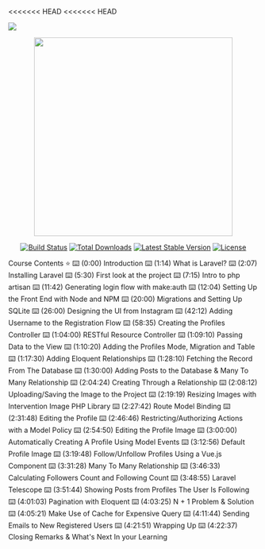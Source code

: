 <<<<<<< HEAD
<<<<<<< HEAD


![](demo_small.gif)
<p align="center"><img src="https://res.cloudinary.com/dtfbvvkyp/image/upload/v1566331377/laravel-logolockup-cmyk-red.svg" width="400"></p>

<p align="center">
<a href="https://travis-ci.org/laravel/framework"><img src="https://travis-ci.org/laravel/framework.svg" alt="Build Status"></a>
<a href="https://packagist.org/packages/laravel/framework"><img src="https://poser.pugx.org/laravel/framework/d/total.svg" alt="Total Downloads"></a>
<a href="https://packagist.org/packages/laravel/framework"><img src="https://poser.pugx.org/laravel/framework/v/stable.svg" alt="Latest Stable Version"></a>
<a href="https://packagist.org/packages/laravel/framework"><img src="https://poser.pugx.org/laravel/framework/license.svg" alt="License"></a>
</p>


Course Contents ⭐️
⌨️ (0:00) Introduction
⌨️ (1:14) What is Laravel?
⌨️ (2:07) Installing Laravel
⌨️ (5:30) First look at the project
⌨️ (7:15) Intro to php artisan
⌨️ (11:42) Generating login flow with make:auth
⌨️ (12:04) Setting Up the Front End with Node and NPM
⌨️ (20:00) Migrations and Setting Up SQLite
⌨️ (26:00) Designing the UI from Instagram
⌨️ (42:12) Adding Username to the Registration Flow
⌨️ (58:35) Creating the Profiles Controller
⌨️ (1:04:00) RESTful Resource Controller
⌨️ (1:09:10) Passing Data to the View
⌨️ (1:10:20) Adding the Profiles Mode, Migration and Table
⌨️ (1:17:30) Adding Eloquent Relationships
⌨️ (1:28:10) Fetching the Record From The Database
⌨️ (1:30:00) Adding Posts to the Database & Many To Many Relationship
⌨️ (2:04:24) Creating Through a Relationship
⌨️ (2:08:12) Uploading/Saving the Image to the Project
⌨️ (2:19:19) Resizing Images with Intervention Image PHP Library
⌨️ (2:27:42) Route Model Binding
⌨️ (2:31:48) Editing the Profile
⌨️ (2:46:46) Restricting/Authorizing Actions with a Model Policy
⌨️ (2:54:50) Editing the Profile Image
⌨️ (3:00:00) Automatically Creating A Profile Using Model Events
⌨️ (3:12:56) Default Profile Image
⌨️ (3:19:48) Follow/Unfollow Profiles Using a Vue.js Component
⌨️ (3:31:28) Many To Many Relationship
⌨️ (3:46:33) Calculating Followers Count and Following Count
⌨️ (3:48:55) Laravel Telescope
⌨️ (3:51:44) Showing Posts from Profiles The User Is Following
⌨️ (4:01:03) Pagination with Eloquent
⌨️ (4:03:25) N + 1 Problem & Solution
⌨️ (4:05:21) Make Use of Cache for Expensive Query
⌨️ (4:11:44) Sending Emails to New Registered Users
⌨️ (4:21:51) Wrapping Up
⌨️ (4:22:37) Closing Remarks & What's Next In your Learning
